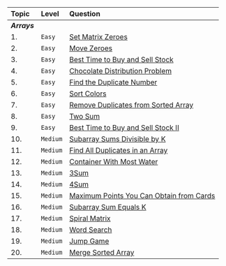 |Topic|Level|Question|
|:----|:---|:---|
|***Arrays***|||
| 1.|`Easy`|[Set Matrix Zeroes](https://leetcode.com/problems/set-matrix-zeroes/)|
| 2.|`Easy`|[Move Zeroes](https://leetcode.com/problems/move-zeroes/)|
| 3.|`Easy`|[Best Time to Buy and Sell Stock](https://leetcode.com/problems/best-time-to-buy-and-sell-stock/)|
| 4.|`Easy`|[Chocolate Distribution Problem](https://www.geeksforgeeks.org/chocolate-distribution-problem/)|
| 5.|`Easy`|[Find the Duplicate Number](https://leetcode.com/problems/find-the-duplicate-number/)|
| 6.|`Easy`|[Sort Colors](https://leetcode.com/problems/sort-colors/)|
| 7.|`Easy`|[Remove Duplicates from Sorted Array](https://leetcode.com/problems/remove-duplicates-from-sorted-array/)|
| 8.|`Easy`|[Two Sum](https://leetcode.com/problems/two-sum/)|
| 9.|`Easy`|[Best Time to Buy and Sell Stock II](https://leetcode.com/problems/best-time-to-buy-and-sell-stock-ii/)|
| 10.|`Medium`|[Subarray Sums Divisible by K](https://leetcode.com/problems/subarray-sums-divisible-by-k/)|
| 11.|`Medium`|[Find All Duplicates in an Array](https://leetcode.com/problems/find-all-duplicates-in-an-array/description/)|
| 12.|`Medium`|[Container With Most Water](https://leetcode.com/problems/container-with-most-water/)|
| 13.|`Medium`|[3Sum](https://leetcode.com/problems/3sum/)|
| 14.|`Medium`|[4Sum](https://leetcode.com/problems/4sum/)|
| 15.|`Medium`|[Maximum Points You Can Obtain from Cards](https://leetcode.com/problems/maximum-points-you-can-obtain-from-cards/)|
| 16.|`Medium`|[Subarray Sum Equals K](https://leetcode.com/problems/subarray-sum-equals-k/description/)|
| 17.|`Medium`|[Spiral Matrix](https://leetcode.com/problems/spiral-matrix/)|
| 18.|`Medium`|[Word Search](https://leetcode.com/problems/word-search/)|
| 19.|`Medium`|[Jump Game](https://leetcode.com/problems/jump-game/)|
| 20.|`Medium`|[Merge Sorted Array](https://leetcode.com/problems/merge-sorted-array/)|
